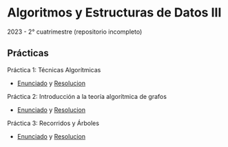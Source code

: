 # Algoritmos y Estructuras de Datos III
2023 - 2° cuatrimestre (repositorio incompleto)

## Prácticas
Práctica 1: Técnicas Algorítmicas
  - [Enunciado](practicas/practica1.pdf) y [Resolucion](practicas/practica1.md)

Práctica 2: Introducción a la teoría algorítmica de grafos
  - [Enunciado](practicas/practica2.pdf) y [Resolucion](practicas/practica2.md)

Práctica 3: Recorridos y Árboles
  - [Enunciado](practicas/practica3.pdf) y [Resolucion](practicas/practica3.md)
